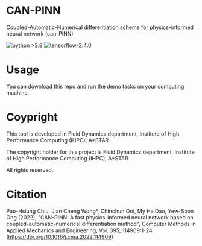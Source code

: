 # CAN-PINN
Coupled-Automatic-Numerical differentiation scheme for physics-informed neural network (can-PINN) 

[![python >3.8](https://img.shields.io/badge/python-3.8-brightgreen)](https://www.python.org/) [![tensorflow-2.4.0](https://img.shields.io/badge/tensorflow-2.4.0-orange)](https://github.com/tensorflow/tensorflow)

# Usage
You can download this repo and run the demo tasks on your computing machine.

# Coypright
This tool is developed in Fluid Dynamics department, Institute of High Performance Computing (IHPC), A*STAR.

The copyright holder for this project is Fluid Dynamics department, Institute of High Performance Computing (IHPC), A*STAR.

All rights reserved.

# Citation
Pao-Hsiung Chiu, Jian Cheng Wong*, Chinchun Ooi, My Ha Dao, Yew-Soon Ong (2022), "CAN-PINN: A fast physics-informed neural network based on coupled-automatic-numerical differentiation method", Computer Methods in Applied Mechanics and Engineering, Vol. 395, 114909:1-24. (https://doi.org/10.1016/j.cma.2022.114909)
